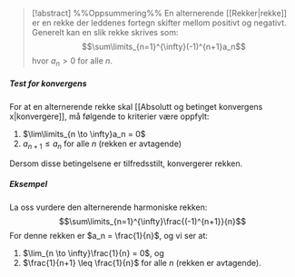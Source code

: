 
> [!abstract] %%Oppsummering%%
En alternerende [[Rekker|rekke]] er en rekke der leddenes fortegn skifter mellom positivt og negativt. Generelt kan en slik rekke skrives som:
$$\sum\limits_{n=1}^{\infty}(-1)^{n+1}a_n$$
hvor $a_n > 0$ for alle $n$.
##### Test for konvergens
For at en alternerende rekke skal [[Absolutt og betinget konvergens x|konvergere]], må følgende to kriterier være oppfylt:

1. $\lim\limits_{n \to \infty}a_n = 0$
2. $a_{n+1} \leq a_n$ for alle $n$ (rekken er avtagende)

Dersom disse betingelsene er tilfredsstilt, konvergerer rekken.
##### Eksempel 
La oss vurdere den alternerende harmoniske rekken:
$$\sum\limits_{n=1}^{\infty}\frac{(-1)^{n+1}}{n}$$
For denne rekken er $a_n = \frac{1}{n}$, og vi ser at:
1. $\lim_{n \to \infty}\frac{1}{n} = 0$, og
2. $\frac{1}{n+1} \leq \frac{1}{n}$ for alle $n$ (rekken er avtagende).

